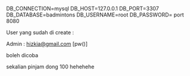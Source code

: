 DB_CONNECTION=mysql
DB_HOST=127.0.0.1
DB_PORT=3307
DB_DATABASE=badmintons
DB_USERNAME=root
DB_PASSWORD=
port 8080

User yang sudah di create :

Admin : hizkia@gmail.com [pw()]


boleh dicoba

sekalian pinjam dong 100 hehehehe
